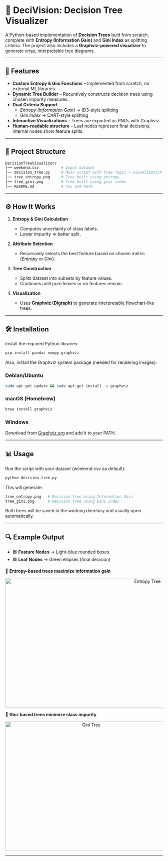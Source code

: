 # 🌳 DeciVision: Decision Tree Visualizer  

A Python-based implementation of **Decision Trees** built from scratch, complete with **Entropy (Information Gain)** and **Gini Index** as splitting criteria. The project also includes a **Graphviz-powered visualizer** to generate crisp, interpretable tree diagrams.  

---

## 🚀 Features  
- **Custom Entropy & Gini Functions** – Implemented from scratch, no external ML libraries.  
- **Dynamic Tree Builder** – Recursively constructs decision trees using chosen impurity measures.  
- **Dual Criteria Support**  
  - *Entropy (Information Gain)* → ID3-style splitting  
  - *Gini Index* → CART-style splitting  
- **Interactive Visualizations** – Trees are exported as PNGs with Graphviz.  
- **Human-readable structure** – Leaf nodes represent final decisions, internal nodes show feature splits.  

---

## 📂 Project Structure  
```bash
DecisionTreeVisualizer/
│── weekend.csv          # Input dataset
│── decision_tree.py     # Main script with tree logic + visualization
│── tree_entropy.png     # Tree built using entropy
│── tree_gini.png        # Tree built using gini index
│── README.md            # You are here
```

---

## ⚙️ How It Works

1. **Entropy & Gini Calculation**  
   - Computes uncertainty of class labels.  
   - Lower impurity ⇒ better split.  

2. **Attribute Selection**  
   - Recursively selects the best feature based on chosen metric (*Entropy* or *Gini*).  

3. **Tree Construction**  
   - Splits dataset into subsets by feature values.  
   - Continues until pure leaves or no features remain.  

4. **Visualization**  
   - Uses **Graphviz (Digraph)** to generate interpretable flowchart-like trees.  

---

## 🛠 Installation  

Install the required Python libraries:  

```bash
pip install pandas numpy graphviz
```

Also, install the Graphviz system package (needed for rendering images):

### Debian/Ubuntu
```bash
sudo apt-get update && sudo apt-get install -y graphviz
```

### macOS (Homebrew)
```bash
brew install graphviz
```

### Windows
Download from [Graphviz.org](https://graphviz.gitlab.io/download/) and add it to your PATH.

---

## 📊 Usage

Run the script with your dataset (weekend.csv as default):

```bash
python decision_tree.py
```

This will generate:

```bash
tree_entropy.png   # Decision tree using Information Gain
tree_gini.png      # Decision tree using Gini Index
```

Both trees will be saved in the working directory and usually open automatically.

---

## 🔍 Example Output

- 🟦 **Feature Nodes** → Light-blue rounded boxes
- 🟩 **Leaf Nodes** → Green ellipses (final decision)

📌 **Entropy-based trees maximize information gain**  

<div align="center">
    <img width="894" height="413" alt="Entropy Tree" src="https://github.com/user-attachments/assets/2fb095ba-5a25-457c-b449-bcb756c3da0c" />
</div>


📌 **Gini-based trees minimize class impurity**

<div align="center">
    <img width="535" height="413" alt="Gini Tree" src="https://github.com/user-attachments/assets/eed20ab2-cf13-4bf6-be7c-316271f04a21" />
</div>


---
